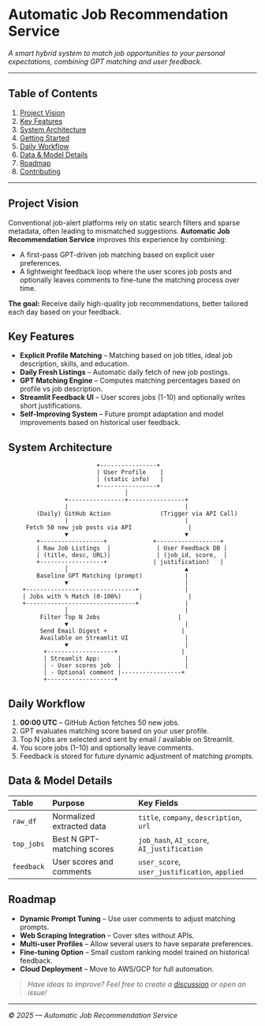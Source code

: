 # Automatic Job Recommendation Service

_A smart hybrid system to match job opportunities to your personal expectations, combining GPT matching and user feedback._

---

## Table of Contents
1. [Project Vision](#project-vision)
2. [Key Features](#key-features)
3. [System Architecture](#system-architecture)
5. [Getting Started](#getting-started)
6. [Daily Workflow](#daily-workflow)
7. [Data & Model Details](#data--model-details)
8. [Roadmap](#roadmap)
9. [Contributing](#contributing)
---

## Project Vision

Conventional job-alert platforms rely on static search filters and sparse metadata, often leading to mismatched suggestions. **Automatic Job Recommendation Service** improves this experience by combining:
- A first-pass GPT-driven job matching based on explicit user preferences.
- A lightweight feedback loop where the user scores job posts and optionally leaves comments to fine-tune the matching process over time.

**The goal:** Receive daily high-quality job recommendations, better tailored each day based on your feedback.

## Key Features
- **Explicit Profile Matching** – Matching based on job titles, ideal job description, skills, and education.
- **Daily Fresh Listings** – Automatic daily fetch of new job postings.
- **GPT Matching Engine** – Computes matching percentages based on profile vs job description.
- **Streamlit Feedback UI** – User scores jobs (1-10) and optionally writes short justifications.
- **Self-Improving System** – Future prompt adaptation and model improvements based on historical user feedback.

## System Architecture
```text
                         +----------------+
                         | User Profile    |
                         | (static info)   |
                         +----------------+
                                 │
                +----------------+----------------+
                |                                 |
        (Daily) GitHub Action              (Trigger via API Call)
                |                                 |
     Fetch 50 new job posts via API                |
                ▼                                 ▼
        +------------------+             +------------------+
        | Raw Job Listings  |             | User Feedback DB |
        | (title, desc, URL)|             | (job_id, score,  |
        +------------------+             | justification)   |
                │                                 ▲
        Baseline GPT Matching (prompt)            |
                ▼                                 |
    +-------------------------------+             |
    | Jobs with % Match (0-100%)     |             |
    +-------------------------------+             |
                │                                 |
         Filter Top N Jobs                      |
                ▼                                 |
         Send Email Digest +                     |
         Available on Streamlit UI                |
                ▼                                 |
          +-------------------+                  |
          | Streamlit App:     |                  |
          | - User scores job  |                  |
          | - Optional comment |-----------------+
          +-------------------+
```

## Daily Workflow
1. **00:00 UTC** – GitHub Action fetches 50 new jobs.
2. GPT evaluates matching score based on your user profile.
3. Top N jobs are selected and sent by email / available on Streamlit.
4. You score jobs (1–10) and optionally leave comments.
5. Feedback is stored for future dynamic adjustment of matching prompts.

## Data & Model Details

| Table | Purpose | Key Fields |
|:-----|:--------|:----------|
| `raw_df` | Normalized extracted data | `title`, `company`, `description`, `url` |
| `top_jobs` | Best N GPT-matching scores | `job_hash`, `AI_score`, `AI_justification`|
| `feedback` | User scores and comments | `user_score`, `user_justification`, `applied`|

## Roadmap
- **Dynamic Prompt Tuning** – Use user comments to adjust matching prompts.
- **Web Scraping Integration** – Cover sites without APIs.
- **Multi-user Profiles** – Allow several users to have separate preferences.
- **Fine-tuning Option** – Small custom ranking model trained on historical feedback.
- **Cloud Deployment** – Move to AWS/GCP for full automation.

> *Have ideas to improve? Feel free to create a [discussion](https://github.com/<repo>/discussions) or open an issue!*


---

*© 2025 — Automatic Job Recommendation Service*





